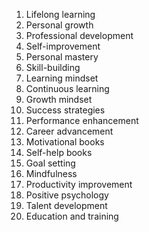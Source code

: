 1. Lifelong learning
2. Personal growth
3. Professional development
4. Self-improvement
5. Personal mastery
6. Skill-building
7. Learning mindset
8. Continuous learning
9. Growth mindset
10. Success strategies
11. Performance enhancement
12. Career advancement
13. Motivational books
14. Self-help books
15. Goal setting
16. Mindfulness
17. Productivity improvement
18. Positive psychology
19. Talent development
20. Education and training
